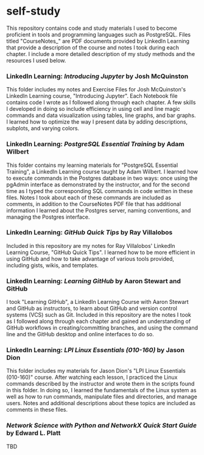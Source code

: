 # self-study
This repository contains code and study materials I used to become proficient in tools and programming languages such as PostgreSQL. Files titled "CourseNotes_" are PDF documents provided by LinkedIn Learning that provide a description of the course and notes I took during each chapter. I include a more detailed description of my study methods and the resources I used below. 

### LinkedIn Learning: _Introducing Jupyter_ by Josh McQuinston
This folder includes my notes and Exercise Files for Josh McQuinston's LinkedIn Learning course, "Introducing Jupyter". Each Notebook file contains code I wrote as I followed along through each chapter. A few skills I developed in doing so include efficiency in using cell and line magic commands and data visualization using tables, line graphs, and bar graphs. I learned how to optimize the way I present data by adding descriptions, subplots, and varying colors.

### LinkedIn Learning: _PostgreSQL Essential Training_ by Adam Wilbert
This folder contains my learning materials for "PostgreSQL Essential Training", a LinkedIn Learning course taught by Adam Wilbert. I learned how to execute commands in the Postgres database in two ways: once using the pgAdmin interface as demonstrated by the instructor, and for the second time as I typed the corresponding SQL commands in code written in these files. Notes I took about each of these commands are included as comments, in addition to the CourseNotes PDF file that has additional information I learned about the Postgres server, naming conventions, and managing the Postgres interface. 

### LinkedIn Learning: _GitHub Quick Tips_ by Ray Villalobos
Included in this repository are my notes for Ray Villalobos' LinkedIn Learning Course, "GitHub Quick Tips". I learned how to be more efficient in using GitHub and how to take advantage of various tools provided, including gists, wikis, and templates. 

### LinkedIn Learning: _Learning GitHub_ by Aaron Stewart and GitHub
I took "Learning GitHub", a LinkedIn Learning Course with Aaron Stewart and GitHub as instructors, to learn about GitHub and version control systems (VCS) such as Git. Included in this repository are the notes I took as I followed along through each chapter and gained an understanding of GitHub workflows in creating/committing branches, and using the command line and the GitHub desktop and online interfaces to do so. 

### LinkedIn Learning: _LPI Linux Essentials (010-160)_ by Jason Dion
This folder includes my materials for Jason Dion's "LPI Linux Essentials (010-160)" course. After watching each lesson, I practiced the Linux commands described by the instructor and wrote them in the scripts found in this folder. In doing so, I learned the fundamentals of the Linux system as well as how to run commands, manipulate files and directories, and manage users. Notes and additional descriptions about these topics are included as comments in these files. 

### _Network Science with Python and NetworkX Quick Start Guide_ by Edward L. Platt
TBD
